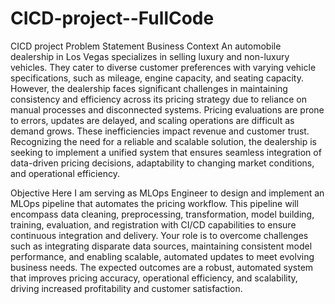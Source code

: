# CICD-project--FullCode
CICD project
Problem Statement
Business Context
An automobile dealership in Los Vegas specializes in selling luxury and non-luxury vehicles. They cater to diverse customer preferences with varying vehicle specifications, such as mileage, engine capacity, and seating capacity. However, the dealership faces significant challenges in maintaining consistency and efficiency across its pricing strategy due to reliance on manual processes and disconnected systems. Pricing evaluations are prone to errors, updates are delayed, and scaling operations are difficult as demand grows. These inefficiencies impact revenue and customer trust. Recognizing the need for a reliable and scalable solution, the dealership is seeking to implement a unified system that ensures seamless integration of data-driven pricing decisions, adaptability to changing market conditions, and operational efficiency.

Objective
Here I am serving as  MLOps Engineer to design and implement an MLOps pipeline that automates the pricing workflow. This pipeline will encompass data cleaning, preprocessing, transformation, model building, training, evaluation, and registration with CI/CD capabilities to ensure continuous integration and delivery. Your role is to overcome challenges such as integrating disparate data sources, maintaining consistent model performance, and enabling scalable, automated updates to meet evolving business needs. The expected outcomes are a robust, automated system that improves pricing accuracy, operational efficiency, and scalability, driving increased profitability and customer satisfaction.
